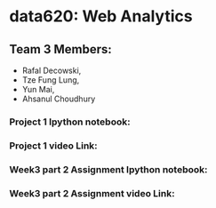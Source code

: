 # data620: Web Analytics
## Team 3 Members:
- Rafal Decowski, 
- Tze Fung Lung, 
- Yun Mai, 
- Ahsanul Choudhury

### Project 1 Ipython notebook:

### Project 1 video Link:


### Week3 part 2 Assignment Ipython notebook:


### Week3 part 2 Assignment video Link:

